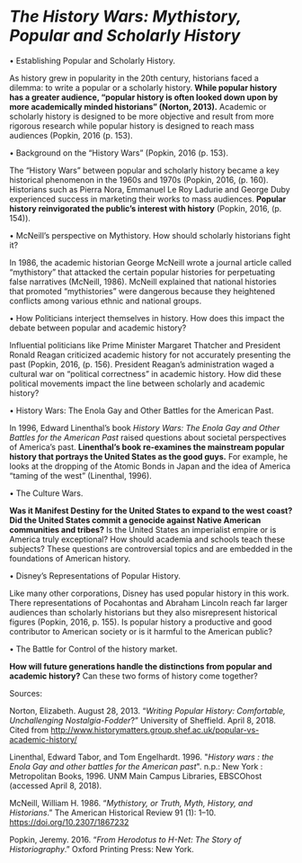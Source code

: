 # *The History Wars: Mythistory, Popular and Scholarly History*

•	Establishing Popular and Scholarly History. 

As history grew in popularity in the 20th century, historians faced a dilemma: to write a popular or a scholarly history. **While popular history has a greater audience, “popular history is often looked down upon by more academically minded historians” (Norton, 2013).** Academic or scholarly history is designed to be more objective and result from more rigorous research while popular history is designed to reach mass audiences (Popkin, 2016 (p. 153). 

•	Background on the “History Wars” (Popkin, 2016 (p. 153). 

The “History Wars” between popular and scholarly history became a key historical phenomenon in the 1960s and 1970s (Popkin, 2016, (p. 160).  Historians such as Pierra Nora, Emmanuel Le Roy Ladurie and George Duby experienced success in marketing their works to mass audiences. **Popular history reinvigorated the public’s interest with history** (Popkin, 2016, (p. 154)). 

•	McNeill’s perspective on Mythistory. How should scholarly historians fight it? 

In 1986, the academic historian George McNeill wrote a journal article called “mythistory” that attacked the certain popular histories for perpetuating false narratives (McNeill, 1986). McNeill explained that national histories that promoted “mythistories” were dangerous because they heightened conflicts among various ethnic and national groups. 

•	How Politicians interject themselves in history. How does this impact the debate between popular and academic history?

Influential politicians like Prime Minister Margaret Thatcher and President Ronald Reagan criticized academic history for not accurately presenting the past (Popkin, 2016, (p. 156). President Reagan’s administration waged a cultural war on “political correctness” in academic history. How did these political movements impact the line between scholarly and academic history?

•	History Wars: The Enola Gay and Other Battles for the American Past. 

In 1996, Edward Linenthal’s book *History Wars: The Enola Gay and Other Battles for the American Past* raised questions about societal perspectives of America’s past. **Linenthal’s book re-examines the mainstream popular history that portrays the United States as the good guys.** For example, he looks at the dropping of the Atomic Bonds in Japan and the idea of America “taming of the west” (Linenthal, 1996). 

•	The Culture Wars. 

**Was it Manifest Destiny for the United States to expand to the west coast? Did the United States commit a genocide against Native American communities and tribes?** Is the United States an imperialist empire or is America truly exceptional? How should academia and schools teach these subjects? These questions are controversial topics and are embedded in the foundations of American history. 

•	Disney’s Representations of Popular History. 

Like many other corporations, Disney has used popular history in this work. There representations of Pocahontas and Abraham Lincoln reach far larger audiences than scholarly historians but they also misrepresent historical figures (Popkin, 2016, p. 155). Is popular history a productive and good contributor to American society or is it harmful to the American public?  

•	The Battle for Control of the history market. 

**How will future generations handle the distinctions from popular and academic history?** Can these two forms of history come together? 

Sources:

Norton, Elizabeth. August 28, 2013. “*Writing Popular History: Comfortable, Unchallenging Nostalgia-Fodder*?” University of Sheffield. April 8, 2018. Cited from http://www.historymatters.group.shef.ac.uk/popular-vs-academic-history/


Linenthal, Edward Tabor, and Tom Engelhardt. 1996. "*History wars : the Enola Gay and other battles for the American past*". n.p.: New York : Metropolitan Books, 1996. UNM Main Campus Libraries, EBSCOhost (accessed April 8, 2018).

McNeill, William H. 1986. “*Mythistory, or Truth, Myth, History, and Historians*.” The American Historical Review 91 (1): 1–10. https://doi.org/10.2307/1867232

Popkin, Jeremy. 2016. “*From Herodotus to H-Net: The Story of Historiography*.” Oxford Printing Press: New York. 
